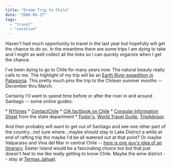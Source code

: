 ```yaml
---
title: "Dream Trip to Chile"
date: "2006-05-27"
tags: 
  - "travel"
  - "vacation"
---
```


Haven't had much opportunity to travel in the last year but hopefully will get the chance to do so. In the meantime there are some trips I am dying to take and I might as well collect all the links so I can quickly organize when I get the chance.

I've been dying to go to Chile for many years now. The natural beauty really calls to me. The highlight of my trip will be an [Earth River expedition in Patagonia](http://www.earthriver.com/expeditions.asp?expedition=futaleufu&ss=3&header=3). This pretty much pins the trip to the Chilean summer months -- December thru March.

Certainly I'll want to spend time before or after the river in and around Santiago -- some online guides:

\* [NYtimes](http://travel2.nytimes.com/2003/12/21/travel/21wdsantiago.html?ex=1148356800&en=fb85c387349d5bd6&ei=5070) \* [ContactChile](http://www.contactchile.cl/en/news-chile.php) \* [CIA factbook on Chile](http://www.cia.gov/cia/publications/factbook/geos/ci.html) \* [Consular Information Sheet](http://travel.state.gov/travel/cis_pa_tw/cis/cis_1088.html) from the state department \* [Fodor's](http://www.fodors.com/miniguides/mgresults.cfm?destination=santiago@141), [World Travel Guide](http://cityguide.travel-guides.com/city/city_guide.ehtml?o=110), [TripAdvisor](http://www.tripadvisor.com/Tourism-g294305-Santiago-Vacations.html)

And then probably will want to get out of Santiago and see one other part of the country...not sure where...maybe should stay in Lake District a while at end of rafting trip tho maybe I'd be all watered out at that point? Or maybe Valparaiso and Vina del Mar in central Chile -- [here is one guy's idea of an itinerary](http://gosouthamerica.about.com/cs/southamerica/a/ChiDrmTripCntr.htm). Easter Island would be a fascinating choice too but that just doesn't feel to me like really getting to know Chile. Maybe the wine district -- stay at [Termas Jahuel](http://www.jahuel.cl/).
